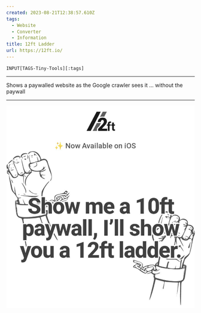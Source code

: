```yaml
---
created: 2023-08-21T12:38:57.610Z
tags: 
  - Website
  - Converter
  - Information
title: 12ft Ladder
url: https://12ft.io/
---
```

```meta-bind
INPUT[TAGS-Tiny-Tools][:tags]
```

___
Shows a paywalled website as the Google crawler sees it ... without the paywall
___

![](_attachments/12ft-ladder.jpg)
